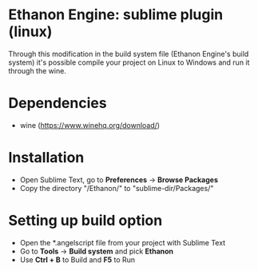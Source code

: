 Ethanon Engine: sublime plugin (linux)
===========================

Through this modification in the build system file (Ethanon Engine's build system) it's possible compile your project on Linux to Windows and run it through the wine.

Dependencies
============
* wine (https://www.winehq.org/download/)

Installation
==============

- Open Sublime Text, go to **Preferences** -> **Browse Packages**
- Copy the directory "/Ethanon/" to "sublime-dir/Packages/"


Setting up build option
==============

- Open the *.angelscript file from your project with Sublime Text
- Go to **Tools** -> **Build system** and pick **Ethanon**
- Use **Ctrl + B** to Build and **F5** to Run
